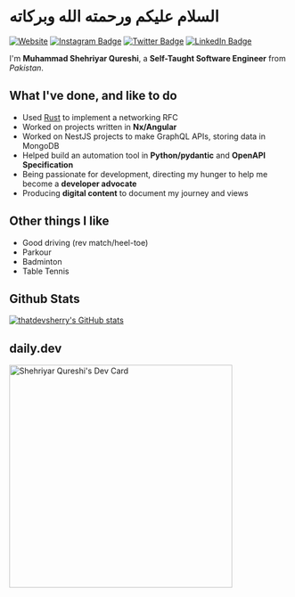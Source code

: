 <h1 dir="ltr">
  السلام عليكم ورحمته الله وبركاته 
</h1>

[![Website](https://img.shields.io/badge/Website-blue)](https://www.thatdevsherry.pk)
[![Instagram Badge](https://img.shields.io/badge/Instagram-Profile-informational?style=flat&logo=instagram&logoColor=white&color=3f729b)](https://instagram.com/thatdevsherry)
[![Twitter Badge](https://img.shields.io/badge/Twitter-Profile-informational?style=flat&logo=twitter&logoColor=white&color=1CA2F1)](https://twitter.com/thatdevsherry)
[![LinkedIn Badge](https://img.shields.io/badge/LinkedIn-Profile-informational?style=flat&logo=linkedin&logoColor=white&color=0D76A8)](https://www.linkedin.com/in/thatdevsherry/)

I'm **Muhammad Shehriyar Qureshi**, a **Self-Taught Software Engineer** from _Pakistan_.

## What I've done, and like to do

- Used [Rust](https://www.rust-lang.com) to implement a networking RFC
- Worked on projects written in **Nx/Angular**
- Worked on NestJS projects to make GraphQL APIs, storing data in MongoDB
- Helped build an automation tool in **Python/pydantic** and **OpenAPI Specification**
- Being passionate for development, directing my hunger to help me become a **developer advocate**
- Producing **digital content** to document my journey and views

## Other things I like

- Good driving (rev match/heel-toe)
- Parkour
- Badminton
- Table Tennis

## Github Stats

[![thatdevsherry's GitHub stats](https://github-readme-stats.vercel.app/api?username=thatdevsherry)](https://github.com/anuraghazra/github-readme-stats)

## daily.dev

<a href="https://app.daily.dev/thatdevsherry"><img src="https://api.daily.dev/devcards/76d2705686da464fbf524ae9afd54948.png?r=qfn" width="400" alt="Shehriyar Qureshi's Dev Card"/></a>
